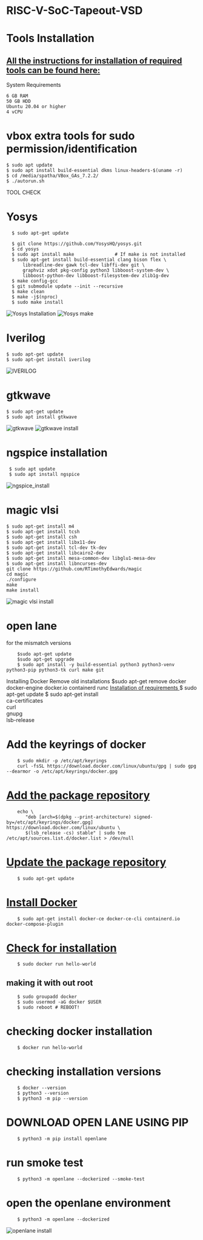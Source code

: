 # RISC-V-SoC-Tapeout-VSD


# Tools Installation
## <ins>All the instructions for installation of required tools can be found here:</ins>
System Requirements

    6 GB RAM
    50 GB HDD
    Ubuntu 20.04 or higher
    4 vCPU

# vbox extra tools for sudo permission/identification

    $ sudo apt update
    $ sudo apt install build-essential dkms linux-headers-$(uname -r)
    $ cd /media/spatha/VBox_GAs_7.2.2/
    $ ./autorun.sh

TOOL CHECK
# Yosys

      $ sudo apt-get update
      
      $ git clone https://github.com/YosysHQ/yosys.git
      $ cd yosys
      $ sudo apt install make               # If make is not installed
      $ sudo apt-get install build-essential clang bison flex \
          libreadline-dev gawk tcl-dev libffi-dev git \
          graphviz xdot pkg-config python3 libboost-system-dev \
          libboost-python-dev libboost-filesystem-dev zlib1g-dev
      $ make config-gcc
      $ git submodule update --init --recursive
      $ make clean
      $ make -j$(nproc)
      $ sudo make install

![Yosys Installation](images/yosys_installation.png)
![Yosys make](images/yosys_make.png)
  
  
  # Iverilog

    $ sudo apt-get update
    $ sudo apt-get install iverilog
![IVERILOG](images/iverilog_installation.png)
    
# gtkwave

    $ sudo apt-get update
    $ sudo apt install gtkwave
![gtkwave](images/gtkwave.png)
![gtkwave install](images/gtkwave_install.png)

# ngspice installation

     $ sudo apt update
     $ sudo apt install ngspice
![ngspice_install](images/ngspice.png)

# magic vlsi
    $ sudo apt-get install m4
    $ sudo apt-get install tcsh
    $ sudo apt-get install csh
    $ sudo apt-get install libx11-dev
    $ sudo apt-get install tcl-dev tk-dev
    $ sudo apt-get install libcairo2-dev
    $ sudo apt-get install mesa-common-dev libglu1-mesa-dev
    $ sudo apt-get install libncurses-dev
    git clone https://github.com/RTimothyEdwards/magic
    cd magic
    ./configure
    make
    make install
![magic vlsi install](images/magicvlsi.png)
# open lane 
for the mismatch versions

        $sudo apt-get update
        $sudo apt-get upgrade
        $ sudo apt install -y build-essential python3 python3-venv python3-pip python3-tk curl make git
 
 Installing Docker
 Remove old installations
        $sudo apt-get remove docker docker-engine docker.io containerd runc
<ins> Installation of requirements </ins> 
        $ sudo apt-get update
        $ sudo apt-get install \
           ca-certificates \
           curl \
           gnupg \
           lsb-release
 # Add the keyrings of docker
        $ sudo mkdir -p /etc/apt/keyrings
        curl -fsSL https://download.docker.com/linux/ubuntu/gpg | sudo gpg --dearmor -o /etc/apt/keyrings/docker.gpg
# <ins>  Add the package repository </ins> 
        echo \
           "deb [arch=$(dpkg --print-architecture) signed-by=/etc/apt/keyrings/docker.gpg] https://download.docker.com/linux/ubuntu \
           $(lsb_release -cs) stable" | sudo tee /etc/apt/sources.list.d/docker.list > /dev/null
# <ins> Update the package repository</ins> 
        $ sudo apt-get update

# <ins> Install Docker</ins> 
        $ sudo apt-get install docker-ce docker-ce-cli containerd.io docker-compose-plugin

# <ins> Check for installation </ins> 
        $ sudo docker run hello-world

## making it with out root 
        $ sudo groupadd docker
        $ sudo usermod -aG docker $USER
        $ sudo reboot # REBOOT!
# checking docker installation
        $ docker run hello-world

# checking installation versions
        $ docker --version
        $ python3 --version
        $ python3 -m pip --version
# DOWNLOAD OPEN LANE USING PIP
        $ python3 -m pip install openlane
# run smoke test
        $ python3 -m openlane --dockerized --smoke-test
# open the openlane environment
        $ python3 -m openlane --dockerized

![openlane install](images/openlane.png)
